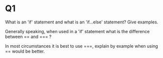 # Q1

What is an 'if' statement and what is an 'if...else' statement? Give examples.

 
Generally speaking, when used in a 'if' statement what is the difference between == and === ?


In most circumstances it is best to use ===, explain by example when using == would be better.
